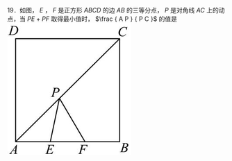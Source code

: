 19．如图， $E$ ， $F$ 是正方形 $A B C D$ 的边 $A B$ 的三等分点， $P$ 是对角线 $A C$ 上的动点，当 $P E + P F$ 取得最小值时， $\frac { A P } { P C }$ 的值是
![](<../../qs_image_DB/专题1-2_一文吃透相似三角形12个模型·共14类题型（解析版）/9c98f5c4400bf5200b30079d36d9af5f8d7a9c8424a96a04f93a60509c609490.jpg>)
